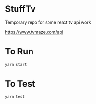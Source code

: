 # StuffTv
Temporary repo for some react tv api work

https://www.tvmaze.com/api

# To Run
`yarn start`

# To Test
`yarn test`
